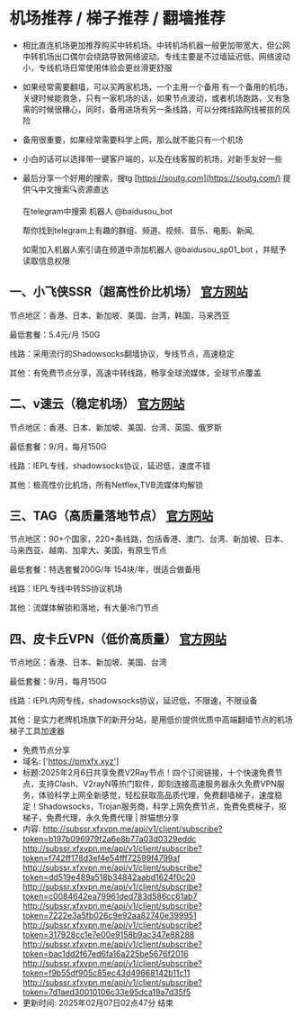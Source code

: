 

# 机场推荐 / 梯子推荐 / 翻墙推荐

- 相比直连机场更加推荐购买中转机场。中转机场机器一般更加带宽大，但公网中转机场出口偶尔会绕路导致网络波动。专线主要是不过墙延迟低，网络波动小，专线机场日常使用体验会更丝滑更舒服

- 如果经常需要翻墙，可以买两家机场，一个主用一个备用 有一个备用的机场，关键时候能救急，只有一家机场的话，如果节点波动，或者机场跑路，又有急需的时候很糟心，同时，备用进场有另一条线路，可以分摊线路网线被拔的风险

- 备用很重要，如果经常需要科学上网，那么就不能只有一个机场

- 小白的话可以选择带一键客户端的，以及在线客服的机场，对新手友好一些

- 最后分享一个好用的搜索，搜tg [https://soutg.com](https://soutg.com/) 提供🔍中文搜索🔍资源直达

  在telegram中搜索 机器人 @baidusou_bot

  帮你找到telegram上有趣的群组、频道、视频、音乐、电影、新闻,

  如需加入机器人索引请在频道中添加机器人 @baidusou_sp01_bot ，并赋予读取信息权限



## 一、小飞侠SSR（超高性价比机场） [官方网站](https://www.xfxssr.me/)

节点地区：香港、日本、新加坡、美国、台湾，韩国，马来西亚

最低套餐：5.4元/月 150G

线路：采用流行的Shadowsocks翻墙协议，专线节点，高速稳定

其他：有免费节点分享，高速中转线路，畅享全球流媒体，全球节点覆盖



## 二、v速云（稳定机场） [官方网站](https://www.vfast.life/)

节点地区：香港、日本、新加坡、美国、台湾、英国、俄罗斯

最低套餐：9/月，每月150G

线路：IEPL专线，shadowsocks协议，延迟低，速度不错

其他：极高性价比机场，所有Netflex,TVB流媒体均解锁



## 三、TAG（高质量落地节点） [官方网站]([TAG](https://honven.dedicated-afflink.com/#/auth/))

节点地区：90+个国家，220+条线路，包括香港、澳门、台湾、新加坡、日本、马来西亚、越南、加拿大、美国，有原生节点

最低套餐：特选套餐200G/年 154块/年，很适合做备用

线路：IEPL专线中转SS协议机场

其他：流媒体解锁和落地，有大量冷门节点



## 四、皮卡丘VPN（低价高质量） [官方网站](https://pkqjiasu.com/)

节点地区：香港、日本、新加坡、美国、台湾

最低套餐：9/月，每月150G

线路：IEPL内网专线，shadowsocks协议，延迟低，不限速，不限设备

其他：是实力老牌机场旗下的新开分站，是用低价提供优质中高端翻墙节点的机场梯子工具加速器



- 免费节点分享 
- 域名: ['https://pmxfx.xyz'] 
- 标题:2025年2月6日共享免费V2Ray节点！四个订阅链接，十个快速免费节点，支持Clash、V2rayN等热门软件，即刻连接高速服务器永久免费VPN服务，体验科学上网全新感觉，轻松获取高品质代理，免费翻墙梯子，速度稳定！Shadowsocks，Trojan服务商，科学上网免费节点，免费免费梯子，抠梯子，免费代理，永久免费代理  |  胖猫想分享 
- 内容: 
http://subssr.xfxvpn.me/api/v1/client/subscribe?token=b197b096979f2a6e8b77a03d0329eddc
http://subssr.xfxvpn.me/api/v1/client/subscribe?token=f742ff178d3ef4e54fff72599f4799af
http://subssr.xfxvpn.me/api/v1/client/subscribe?token=dd519e489a518b34842aabd1624f0c20
http://subssr.xfxvpn.me/api/v1/client/subscribe?token=c0084642ea79961ded783d586cc61ab7
http://subssr.xfxvpn.me/api/v1/client/subscribe?token=7222e3a5fb026c9e92aa82740e399951
http://subssr.xfxvpn.me/api/v1/client/subscribe?token=317928cc1e7e00e9158b9ac347e88288
http://subssr.xfxvpn.me/api/v1/client/subscribe?token=bac1dd2f67ed6fa16a225be5676f2016
http://subssr.xfxvpn.me/api/v1/client/subscribe?token=f9b55df905c85ec43d49668142b11c11
http://subssr.xfxvpn.me/api/v1/client/subscribe?token=7d1aed30010106c33e95dca19a7d35f5 
- 更新时间: 2025年02月07日02点47分 
结束
